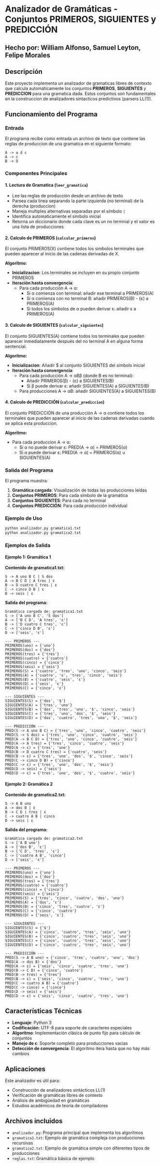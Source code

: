 # Analizador de Gramáticas - Conjuntos PRIMEROS, SIGUIENTES y PREDICCIÓN

## Hecho por: William Alfonso, Samuel Leyton, Felipe Morales

## Descripción

Este proyecto implementa un analizador de gramaticas libres de contexto que calcula automáticamente los conjuntos **PRIMEROS**, **SIGUIENTES** y **PREDICCION** para una gramatica dada. Estos conjuntos son fundamentales en la construccion de analizadores sintacticos predictivos (parsers LL(1)).

## Funcionamiento del Programa

### Entrada
El programa recibe como entrada un archivo de texto que contiene las reglas de produccion de una gramatica en el siguiente formato:
```
A -> a d c
A -> c  
B -> D
```

### Componentes Principales

#### 1. **Lectura de Gramatica** (`leer_gramatica`)
- Lee las reglas de producción desde un archivo de texto
- Parsea cada linea separando la parte izquierda (no terminal) de la derecha (produccion)
- Maneja multiples alternativas separadas por el símbolo `|`
- Identifica automaticamente el símbolo inicial 
- Retorna un diccionario donde cada clave es un no terminal y el valor es una lista de producciones

#### 2. **Calculo de PRIMEROS** (`calcular_primeros`)
El conjunto PRIMEROS(X) contiene todos los simbolos terminales que pueden aparecer al inicio de las cadenas derivadas de X.

**Algoritmo:**
- **Inicializacion**: Los terminales se incluyen en su propio conjunto PRIMEROS
- **Iteración hasta convergencia**:
  - Para cada producción A → α:
    - Si α comienza con terminal: añadir ese terminal a PRIMEROS(A)
    - Si α comienza con no terminal B: añadir PRIMEROS(B) - {ε} a PRIMEROS(A)
    - Si todos los símbolos de α pueden derivar ε: añadir ε a PRIMEROS(A)

#### 3. **Calculo de SIGUIENTES** (`calcular_siguientes`)
El conjunto SIGUIENTES(A) contiene todos los terminales que pueden aparecer inmediatamente después del no terminal A en alguna forma sentencial.

**Algoritmo:**
- **Inicializacion**: Añadir $ al conjunto SIGUIENTES del símbolo inicial
- **Iteración hasta convergencia**:
  - Para cada producción A → αBβ (donde B es no terminal):
    - Añadir PRIMEROS(β) - {ε} a SIGUIENTES(B)
    - Si β puede derivar ε: añadir SIGUIENTES(A) a SIGUIENTES(B)
  - Para producciones A → αB: añadir SIGUIENTES(A) a SIGUIENTES(B)

#### 4. **Calculo de PREDICCIÓN** (`calcular_prediccion`)
El conjunto PREDICCIÓN de una producción A → α contiene todos los terminales que pueden aparecer al inicio de las cadenas derivadas cuando se aplica esta produccion.

**Algoritmo:**
- Para cada produccion A → α:
  - Si α no puede derivar ε: PRED(A → α) = PRIMEROS(α)
  - Si α puede derivar ε: PRED(A → α) = PRIMEROS(α) ∪ SIGUIENTES(A)

### Salida del Programa

El programa muestra:
1. **Gramática cargada**: Visualización de todas las producciones leídas
2. **Conjuntos PRIMEROS**: Para cada símbolo de la gramática
3. **Conjuntos SIGUIENTES**: Para cada no terminal
4. **Conjuntos PREDICCIÓN**: Para cada producción individual

### Ejemplo de Uso

```bash
python analizador.py gramatica1.txt
python analizador.py gramatica2.txt
```

### Ejemplos de Salida

#### Ejemplo 1: Gramática 1

**Contenido de gramatica1.txt:**
```
S -> A uno B C | S dos
A -> B C D | A tres | ε
B -> D cuatro C tres | ε
C -> cinco D B | ε
D -> seis | ε
```

**Salida del programa:**
```
Gramática cargada de: gramatica1.txt
S -> ['A uno B C', 'S dos']
A -> ['B C D', 'A tres', 'ε']
B -> ['D cuatro C tres', 'ε']
C -> ['cinco D B', 'ε']
D -> ['seis', 'ε']

--- PRIMEROS ---
PRIMEROS(uno) = {'uno'}
PRIMEROS(dos) = {'dos'}
PRIMEROS(tres) = {'tres'}
PRIMEROS(cuatro) = {'cuatro'}
PRIMEROS(cinco) = {'cinco'}
PRIMEROS(seis) = {'seis'}
PRIMEROS(S) = {'cuatro', 'tres', 'uno', 'cinco', 'seis'}
PRIMEROS(A) = {'cuatro', 'ε', 'tres', 'cinco', 'seis'}
PRIMEROS(B) = {'cuatro', 'seis', 'ε'}
PRIMEROS(D) = {'seis', 'ε'}
PRIMEROS(C) = {'cinco', 'ε'}

--- SIGUIENTES ---
SIGUIENTES(S) = {'dos', '$'}
SIGUIENTES(A) = {'tres', 'uno'}
SIGUIENTES(B) = {'dos', 'tres', 'uno', '$', 'cinco', 'seis'}
SIGUIENTES(C) = {'tres', 'uno', 'dos', '$', 'seis'}
SIGUIENTES(D) = {'dos', 'cuatro', 'tres', 'uno', '$', 'seis'}

--- PREDICCIÓN ---
PRED(S -> A uno B C) = {'tres', 'uno', 'cinco', 'cuatro', 'seis'}
PRED(S -> S dos) = {'tres', 'uno', 'cinco', 'cuatro', 'seis'}
PRED(A -> B C D) = {'tres', 'uno', 'cinco', 'cuatro', 'seis'}
PRED(A -> A tres) = {'tres', 'cinco', 'cuatro', 'seis'}
PRED(A -> ε) = {'tres', 'uno'}
PRED(B -> D cuatro C tres) = {'cuatro', 'seis'}
PRED(B -> ε) = {'tres', 'uno', 'dos', '$', 'cinco', 'seis'}
PRED(C -> cinco D B) = {'cinco'}
PRED(C -> ε) = {'tres', 'uno', 'dos', '$', 'seis'}
PRED(D -> seis) = {'seis'}
PRED(D -> ε) = {'tres', 'uno', 'dos', '$', 'cuatro', 'seis'}
```

#### Ejemplo 2: Gramática 2

**Contenido de gramatica2.txt:**
```
S -> A B uno
A -> dos B | ε
B -> C D | tres | ε
C -> cuatro A B | cinco
D -> seis | ε
```

**Salida del programa:**
```
Gramática cargada de: gramatica2.txt
S -> ['A B uno']
A -> ['dos B', 'ε']
B -> ['C D', 'tres', 'ε']
C -> ['cuatro A B', 'cinco']
D -> ['seis', 'ε']

--- PRIMEROS ---
PRIMEROS(uno) = {'uno'}
PRIMEROS(dos) = {'dos'}
PRIMEROS(tres) = {'tres'}
PRIMEROS(cuatro) = {'cuatro'}
PRIMEROS(cinco) = {'cinco'}
PRIMEROS(seis) = {'seis'}
PRIMEROS(S) = {'tres', 'cinco', 'cuatro', 'dos', 'uno'}
PRIMEROS(A) = {'dos', 'ε'}
PRIMEROS(B) = {'cinco', 'tres', 'cuatro', 'ε'}
PRIMEROS(C) = {'cinco', 'cuatro'}
PRIMEROS(D) = {'seis', 'ε'}

--- SIGUIENTES ---
SIGUIENTES(S) = {'$'}
SIGUIENTES(A) = {'cinco', 'cuatro', 'tres', 'seis', 'uno'}
SIGUIENTES(B) = {'cinco', 'cuatro', 'tres', 'seis', 'uno'}
SIGUIENTES(C) = {'cinco', 'cuatro', 'tres', 'seis', 'uno'}
SIGUIENTES(D) = {'cinco', 'cuatro', 'tres', 'seis', 'uno'}

--- PREDICCIÓN ---
PRED(S -> A B uno) = {'cinco', 'tres', 'cuatro', 'uno', 'dos'}
PRED(A -> dos B) = {'dos'}
PRED(A -> ε) = {'seis', 'cinco', 'cuatro', 'tres', 'uno'}
PRED(B -> C D) = {'cinco', 'cuatro'}
PRED(B -> tres) = {'tres'}
PRED(B -> ε) = {'seis', 'cinco', 'cuatro', 'tres', 'uno'}
PRED(C -> cuatro A B) = {'cuatro'}
PRED(C -> cinco) = {'cinco'}
PRED(D -> seis) = {'seis'}
PRED(D -> ε) = {'seis', 'cinco', 'cuatro', 'tres', 'uno'}
```

## Características Técnicas

- **Lenguaje**: Python 3
- **Codificación**: UTF-8 para soporte de caracteres especiales
- **Algoritmo**: Implementación clásica de punto fijo para cálculo de conjuntos
- **Manejo de ε**: Soporte completo para producciones vacías
- **Detección de convergencia**: El algoritmo itera hasta que no hay más cambios

## Aplicaciones

Este analizador es útil para:
- Construcción de analizadores sintácticos LL(1)
- Verificación de gramáticas libres de contexto
- Análisis de ambigüedad en gramáticas
- Estudios académicos de teoría de compiladores

## Archivos incluidos

- `analizador.py`: Programa principal que implementa los algoritmos
- `gramatica1.txt`: Ejemplo de gramática compleja con producciones recursivas
- `gramatica2.txt`: Ejemplo de gramática simple con diferentes tipos de producciones
- `reglas.txt`: Gramática básica de ejemplo

